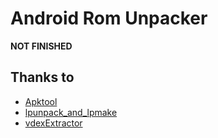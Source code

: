 # Android Rom Unpacker

**NOT FINISHED**


## Thanks to

- [Apktool](https://github.com/iBotPeaches/Apktool)
- [lpunpack_and_lpmake](https://github.com/LonelyFool/lpunpack_and_lpmake)
- [vdexExtractor](https://github.com/anestisb/vdexExtractor)